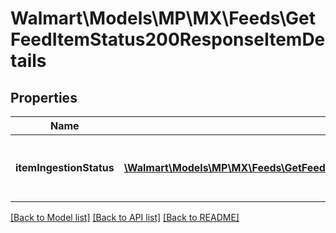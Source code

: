 # Walmart\Models\MP\MX\Feeds\GetFeedItemStatus200ResponseItemDetails

## Properties

Name | Type | Description | Notes
------------ | ------------- | ------------- | -------------
**itemIngestionStatus** | [**\Walmart\Models\MP\MX\Feeds\GetFeedItemStatus200ResponseItemDetailsItemIngestionStatusInner[]**](GetFeedItemStatus200ResponseItemDetailsItemIngestionStatusInner.md) | The ingestion status of an individual item | [optional]


[[Back to Model list]](./) [[Back to API list]](../../../../../README.md#supported-apis) [[Back to README]](../../../../../README.md)

